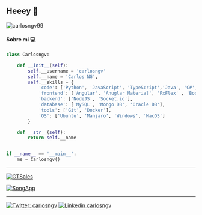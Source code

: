 ## Heeey 🐍


![carlosngv99](https://komarev.com/ghpvc/?username=carlosngv)



#### Sobre mi 💻



```python
class Carlosngv:

    def __init__(self):
        self.__username = 'carlosngv'
        self.__name = 'Carlos NG',
        self.__skills = {
            'code': ['Python', 'JavaScript', 'TypeScript','Java', 'C#', 'C++', 'Go', 'HTML', 'CSS'],
            'frontend': ['Angular', 'Anuglar Material', 'FxFlex' , 'Boostrap'],
            'backend': ['NodeJS', 'Socket.io'],
            'database': ['MySQL', 'Mongo DB', 'Oracle DB'],
            'tools': ['Git', 'Docker'],
            'OS': ['Ubuntu', 'Manjaro', 'Windows', 'MacOS']
        }

    def __str__(self):
        return self.__name


if __name__ == '__main__':
    me = Carlosngv()
```
---

[![GTSales](https://github-readme-stats.vercel.app/api/pin/?username=carlosngv&repo=space-invaders)](https://github.com/carlosngv/space-invaders)

[![SongApp](https://github-readme-stats.vercel.app/api/pin/?username=carlosngv&repo=songapp)](https://github.com/carlosngv/SongApp)


---

[![Twitter: carlosngv](https://img.shields.io/badge/twitter-%231DA1F2.svg?&style=for-the-badge&logo=twitter&logoColor=white)](https://twitter.com/carlosngv)
[![Linkedin carlosngv](https://img.shields.io/badge/linkedin-%230077B5.svg?&style=for-the-badge&logo=linkedin&logoColor=white)](https://www.linkedin.com/in/carlosngv99/)

